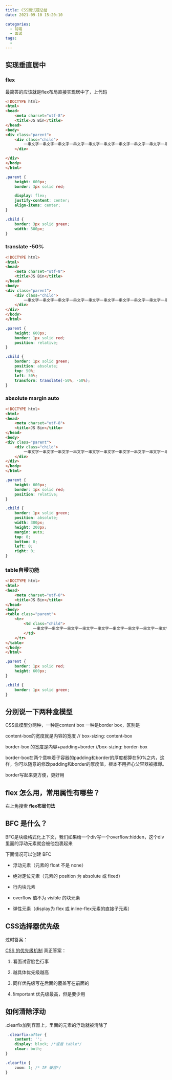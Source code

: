 ```yaml
---
title: CSS面试题总结
date: 2021-09-10 15:20:10

categories:
  - 前端
  - 面试
tags:
  - 
---
```

## 实现垂直居中

### flex

最简答的应该就是flex布局直接实现居中了，上代码

```html
<!DOCTYPE html>
<html>
<head>
    <meta charset="utf-8">
    <title>JS Bin</title>
</head>
<body>
<div class="parent">
    <div class="child">
        一串文字一串文字一串文字一串文字一串文字一串文字一串文字一串文字一串文字一串文字
    </div>

</div>
</body>
</html>
```

```css
.parent {
    height: 600px;
    border: 3px solid red;

    display: flex;
    justify-content: center;
    align-items: center;
}

.child {
    border: 3px solid green;
    width: 300px;
}
```

### translate -50%

```html
<!DOCTYPE html>
<html>
<head>
    <meta charset="utf-8">
    <title>JS Bin</title>
</head>
<body>
<div class="parent">
    <div class="child">
        一串文字一串文字一串文字一串文字一串文字一串文字一串文字一串文字一串文字一串文字
    </div>
</div>
</body>
</html>
```

```css
.parent {
    height: 600px;
    border: 1px solid red;
    position: relative;
}

.child {
    border: 1px solid green;
    position: absolute;
    top: 50%;
    left: 50%;
    transform: translate(-50%, -50%);
}
```

### absolute margin auto

```html
<!DOCTYPE html>
<html>
<head>
    <meta charset="utf-8">
    <title>JS Bin</title>
</head>
<body>
<div class="parent">
    <div class="child">
        一串文字一串文字一串文字一串文字一串文字一串文字一串文字一串文字一串文字一串文字
    </div>
</div>
</body>
</html>
```

```css
.parent {
    height: 600px;
    border: 1px solid red;
    position: relative;
}

.child {
    border: 1px solid green;
    position: absolute;
    width: 300px;
    height: 200px;
    margin: auto;
    top: 0;
    bottom: 0;
    left: 0;
    right: 0;
}
```

### table自带功能

```html
<!DOCTYPE html>
<html>
<head>
    <meta charset="utf-8">
    <title>JS Bin</title>
</head>
<body>
<table class="parent">
    <tr>
        <td class="child">
            一串文字一串文字一串文字一串文字一串文字一串文字一串文字一串文字一串文字一串文字一串文字一串文字一串文字一串文字一串文字一串文字一串文字一串文字一串文字一串文字一串文字一串文字一串文字一串文字一串文字一串文字一串文字一串文字一串文字一串文字一串文字一串文字一串文字一串文字一串文字一串文字一串文字一串文字一串文字一串文字一串文字一串文字一串文字一串文字一串文字一串文字一串文字一串文字一串文字一串文字一串文字一串文字一串文字一串文字一串文字一串文字一串文字一串文字一串文字一串文字一串文字一串文字一串文字一串文字一串文字一串文字一串文字一串文字一串文字一串文字
        </td>
    </tr>
</table>
</body>
</html>
```

```css
.parent {
    border: 1px solid red;
    height: 600px;
}

.child {
    border: 1px solid green;
}
```

## 分别说一下两种盒模型

CSS盒模型分两种，一种是content box 一种是border box，区别是

content-box的宽度就是内容的宽度 // box-sizing: content-box

border-box 的宽度是内容+padding+border //box-sizing: border-box

border-box在两个意味着子容器的padding和border的厚度都算在50%之内，这样，你可以随意的修改padding和border的厚度值，根本不用担心父容器被撑爆。

border写起来更方便，更好用

## flex 怎么用，常用属性有哪些？

右上角搜索 **flex布局句法**

## BFC 是什么？

BFC是块级格式化上下文，我们如果给一个div写一个overflow:hidden，这个div里面的浮动元素就会被他包裹起来

下面情况可以创建 BFC

- 浮动元素（元素的 float 不是 none）

- 绝对定位元素（元素的 position 为 absolute 或 fixed）

- 行内块元素

- overflow 值不为 visible 的块元素

- 弹性元素（display为 flex 或 inline-flex元素的直接子元素）

## CSS选择器优先级

过时答案：

[CSS 的优先级机制](https://www.cnblogs.com/xugang/archive/2010/09/24/1833760.html)
真正答案：

1. 看面试官脸色行事

2. 越具体优先级越高

3. 同样优先级写在后面的覆盖写在前面的

4. !important 优先级最高，但是要少用

## 如何清除浮动

.clearfix加到容器上，里面的元素的浮动就被清除了

```css
 .clearfix:after {
    content: '';
    display: block; /*或者 table*/
    clear: both;
}

.clearfix {
    zoom: 1; /* IE 兼容*/
}
```